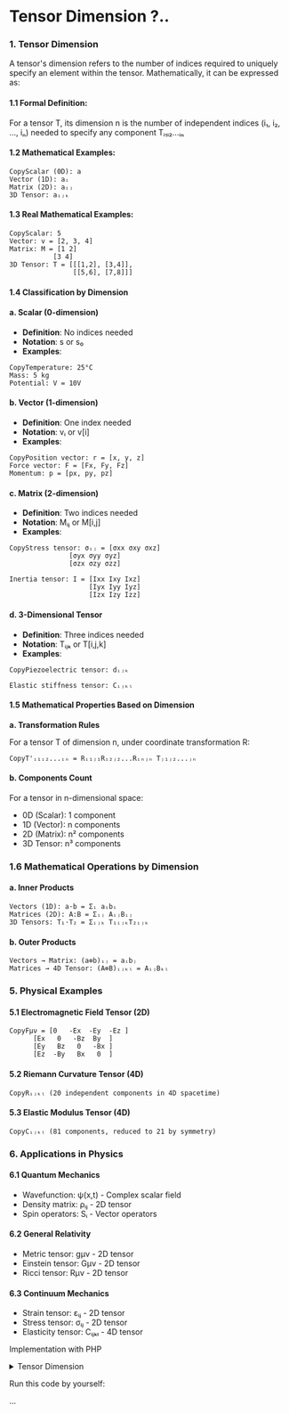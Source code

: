 # Tensor Dimension ?..

### 1. Tensor Dimension

A tensor's dimension refers to the number of indices required to uniquely specify an element within the tensor. Mathematically, it can be expressed as:

#### **1.1 Formal Definition**:&#x20;

For a tensor T, its dimension n is the number of independent indices (i₁, i₂, ..., iₙ) needed to specify any component Tᵢ₁ᵢ₂...ᵢₙ

#### 1.2 Mathematical Examples:

```
CopyScalar (0D): a
Vector (1D): aᵢ
Matrix (2D): aᵢⱼ
3D Tensor: aᵢⱼₖ
```

#### 1.3 Real Mathematical Examples:

```
CopyScalar: 5
Vector: v = [2, 3, 4]
Matrix: M = [1 2]
           [3 4]
3D Tensor: T = [[[1,2], [3,4]],
                [[5,6], [7,8]]]
```

#### 1.4 Classification by Dimension

#### a. Scalar (0-dimension)

* **Definition**: No indices needed
* **Notation**: s or s₀
* **Examples**:

```
CopyTemperature: 25°C
Mass: 5 kg
Potential: V = 10V
```

#### b. Vector (1-dimension)

* **Definition**: One index needed
* **Notation**: vᵢ or v\[i]
* **Examples**:

```
CopyPosition vector: r = [x, y, z]
Force vector: F = [Fx, Fy, Fz]
Momentum: p = [px, py, pz]
```

#### c. Matrix (2-dimension)

* **Definition**: Two indices needed
* **Notation**: Mᵢⱼ or M\[i,j]
* **Examples**:

```
CopyStress tensor: σᵢⱼ = [σxx σxy σxz]
               [σyx σyy σyz]
               [σzx σzy σzz]

Inertia tensor: I = [Ixx Ixy Ixz]
                    [Iyx Iyy Iyz]
                    [Izx Izy Izz]
```

#### d. 3-Dimensional Tensor

* **Definition**: Three indices needed
* **Notation**: Tᵢⱼₖ or T\[i,j,k]
* **Examples**:

```
CopyPiezoelectric tensor: dᵢⱼₖ

Elastic stiffness tensor: Cᵢⱼₖₗ
```

#### 1.5 Mathematical Properties Based on Dimension

**a. Transformation Rules**

For a tensor T of dimension n, under coordinate transformation R:

```
CopyT'ᵢ₁ᵢ₂...ᵢₙ = Rᵢ₁ⱼ₁Rᵢ₂ⱼ₂...Rᵢₙⱼₙ Tⱼ₁ⱼ₂...ⱼₙ
```

#### b. Components Count

For a tensor in n-dimensional space:

* 0D (Scalar): 1 component
* 1D (Vector): n components
* 2D (Matrix): n² components
* 3D Tensor: n³ components

### 1.6 Mathematical Operations by Dimension

#### a. Inner Products

```
Vectors (1D): a·b = Σᵢ aᵢbᵢ
Matrices (2D): A:B = Σᵢⱼ AᵢⱼBᵢⱼ
3D Tensors: T₁·T₂ = Σᵢⱼₖ T₁ᵢⱼₖT₂ᵢⱼₖ
```

#### b. Outer Products

```
Vectors → Matrix: (a⊗b)ᵢⱼ = aᵢbⱼ
Matrices → 4D Tensor: (A⊗B)ᵢⱼₖₗ = AᵢⱼBₖₗ
```



### 5. Physical Examples

#### 5.1 Electromagnetic Field Tensor (2D)

```
CopyFμν = [0   -Ex  -Ey  -Ez ]
      [Ex   0   -Bz  By  ]
      [Ey   Bz   0   -Bx ]
      [Ez  -By   Bx   0  ]
```

#### 5.2 Riemann Curvature Tensor (4D)

```
CopyRᵢⱼₖₗ (20 independent components in 4D spacetime)
```

#### 5.3 Elastic Modulus Tensor (4D)

```
CopyCᵢⱼₖₗ (81 components, reduced to 21 by symmetry)
```

### 6. Applications in Physics

#### 6.1 Quantum Mechanics

* Wavefunction: ψ(x,t) - Complex scalar field
* Density matrix: ρᵢⱼ - 2D tensor
* Spin operators: Sᵢ - Vector operators

#### 6.2 General Relativity

* Metric tensor: gμν - 2D tensor
* Einstein tensor: Gμν - 2D tensor
* Ricci tensor: Rμν - 2D tensor

#### 6.3 Continuum Mechanics

* Strain tensor: εᵢⱼ - 2D tensor
* Stress tensor: σᵢⱼ - 2D tensor
* Elasticity tensor: Cᵢⱼₖₗ - 4D tensor





Implementation with PHP

<details>

<summary>Tensor Dimension</summary>

```php
<?php

// 0-dimensional tensor (Scalar)
$scalar = 5;

// 1-dimensional tensor (Vector)
$vector = [1, 2, 3];

// 2-dimensional tensor (Matrix)
$matrix = [
    [1, 2, 3],
    [4, 5, 6]
];

// 3-dimensional tensor
$tensor_3d = [
    [[1, 2], [3, 4]],
    [[5, 6], [7, 8]]
];

// Function to determine dimension
function getTensorDimension($tensor) {
    if (!is_array($tensor)) {
        return 0;  // Scalar
    }
    
    $dim = 1;
    $current = $tensor;
    
    while (is_array(current($current))) {
        $dim++;
        $current = current($current);
    }
    
    return $dim;
}

// Examples
echo "Scalar dimension: " . getTensorDimension($scalar) . "\n";  // 0
echo "Vector dimension: " . getTensorDimension($vector) . "\n";  // 1
echo "Matrix dimension: " . getTensorDimension($matrix) . "\n";  // 2
echo "3D Tensor dimension: " . getTensorDimension($tensor_3d) . "\n";  // 3
```

</details>

Run this code by yourself:

...
